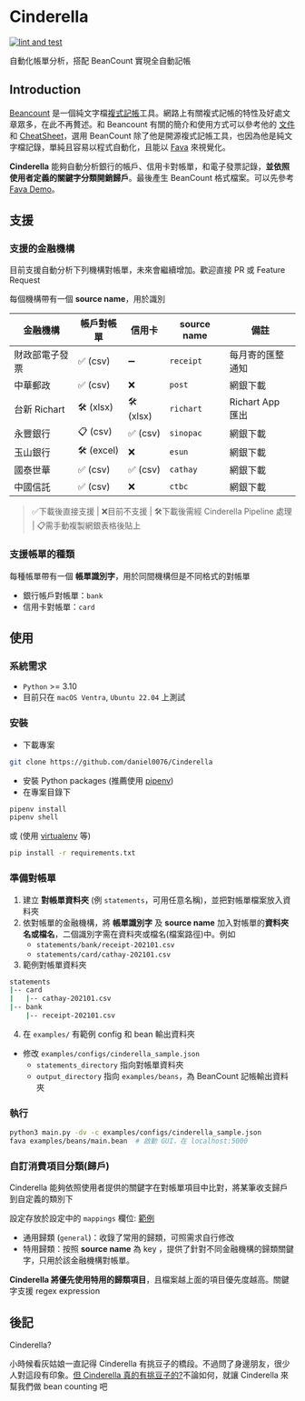 Cinderella
===
[![lint and test](https://github.com/daniel0076/Cinderella/actions/workflows/main.yml/badge.svg?branch=main)](https://github.com/daniel0076/Cinderella/actions/workflows/main.yml)

自動化帳單分析，搭配 BeanCount 實現全自動記帳

## Introduction

[Beancount](https://github.com/beancount/beancount) 是一個純文字檔[複式記帳](https://zh.wikipedia.org/wiki/复式簿记)工具。網路上有關複式記帳的特性及好處文章眾多，在此不再贅述。和 Beancount 有關的簡介和使用方式可以參考他的 [文件](https://beancount.github.io/docs/) 和 [CheatSheet](https://beancount.github.io/docs/beancount_cheat_sheet.html)，選用 BeanCount 除了他是開源複式記帳工具，也因為他是純文字檔記錄，單純且容易以程式自動化，且能以 [Fava](https://github.com/beancount/fava) 來視覺化。

**Cinderella** 能夠自動分析銀行的帳戶、信用卡對帳單，和電子發票記錄，**並依照使用者定義的關鍵字分類開銷歸戶**。最後產生 BeanCount 格式檔案。可以先參考 [Fava Demo](https://fava.pythonanywhere.com)。

## 支援

### 支援的金融機構

目前支援自動分析下列機構對帳單，未來會繼續增加。歡迎直接 PR 或 Feature Request

每個機構帶有一個 **source name**，用於識別


| 金融機構         | 帳戶對帳單  | 信用卡      | **source name**   | 備註 |
| -----------      | ----------- | ----------- | -----------       | ----------- |
| 財政部電子發票   | ✅ (csv)    |➖           | `receipt`         | 每月寄的匯整通知  |
| 中華郵政         | ✅ (csv)    |❌           | `post`            | 網銀下載           |
| 台新 Richart     | 🛠 (xlsx)   |🛠 (xlsx)    | `richart`         | Richart App 匯出 |
| 永豐銀行         | 📋 (csv)    |✅ (csv)     | `sinopac`         | 網銀下載   |
| 玉山銀行         | 🛠 (excel)  |❌           | `esun`            | 網銀下載|
| 國泰世華         | ✅ (csv)    |✅ (csv)     | `cathay`          | 網銀下載           |
| 中國信託         | ✅ (csv)    |❌           | `ctbc`            | 網銀下載 |


> ✅下載後直接支援 | ❌目前不支援 | 🛠下載後需經 Cinderella Pipeline 處理 | 📋需手動複製網銀表格後貼上


### 支援帳單的種類

每種帳單帶有一個 **帳單識別字**，用於同間機構但是不同格式的對帳單

+ 銀行帳戶對帳單：`bank`
+ 信用卡對帳單：`card`


## 使用

### 系統需求

+ `Python`  >= 3.10
+ 目前只在 `macOS Ventra`, `Ubuntu 22.04` 上測試

### 安裝

+ 下載專案
```bash
git clone https://github.com/daniel0076/Cinderella
```

+ 安裝 Python packages (推薦使用 [pipenv](https://pipenv.pypa.io/en/latest/))
+ 在專案目錄下
```bash
pipenv install
pipenv shell
```
或 (使用 [virtualenv](https://virtualenv.pypa.io/en/latest/) 等)
```bash
pip install -r requirements.txt
```

### 準備對帳單

1. 建立 **對帳單資料夾** (例 `statements`，可用任意名稱)，並把對帳單檔案放入資料夾
1. 依對帳單的金融機構，將 **帳單識別字** 及 **source name** 加入對帳單的**資料夾名或檔名**，二個識別字需在資料夾或檔名(檔案路徑)中。例如
    + `statements/bank/receipt-202101.csv`
    + `statements/card/cathay-202101.csv`
1. 範例對帳單資料夾
```bash
statements
|-- card
|   |-- cathay-202101.csv
|-- bank
    |-- receipt-202101.csv
```
4. 在 `examples/` 有範例 config 和 bean 輸出資料夾
 + 修改 `examples/configs/cinderella_sample.json`
   + `statements_directory` 指向對帳單資料夾
   + `output_directory` 指向 `examples/beans`，為 BeanCount 記帳輸出資料夾

### 執行

```bash
python3 main.py -dv -c examples/configs/cinderella_sample.json
fava examples/beans/main.bean  # 啟動 GUI，在 localhost:5000
```

### 自訂消費項目分類(歸戶)

Cinderella 能夠依照使用者提供的關鍵字在對帳單項目中比對，將某筆收支歸戶到自定義的類別下

設定存放於設定中的 `mappings` 欄位: [範例](https://github.com/daniel0076/Cinderella/tree/main/Cinderella/examples/configs/cinderella_sample.json)

+ 通用歸類 (`general`)：收錄了常用的歸類，可照需求自行修改
+ 特用歸類：按照 **source name** 為 key ，提供了針對不同金融機構的歸類關鍵字，只用於該金融機構對帳單。

**Cinderella 將優先使用特用的歸類項目**，且檔案越上面的項目優先度越高。關鍵字支援 regex expression

## 後記

Cinderella?

小時候看灰姑娘一直記得 Cinderella 有挑豆子的橋段。不過問了身邊朋友，很少人對這段有印象。[但 Cinderella 真的有挑豆子的?](https://sites.pitt.edu/~dash/grimm021.html)不論如何，就讓 Cinderella 來幫我們做 bean counting 吧
